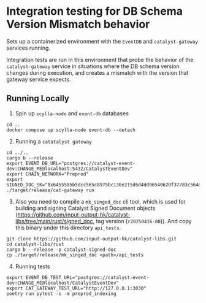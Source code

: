 # Integration testing for DB Schema Version Mismatch behavior

Sets up a containerized environment with the `EventDB` and `catalyst-gateway` services running.

Integration tests are run in this environment that probe the behavior of the `catalyst-gateway` service in situations
where the DB schema version changes during execution, and creates a mismatch with the version that gateway service expects.

## Running Locally

1. Spin up `scylla-node` and `event-db` databases

```shell
cd ..
docker compose up scylla-node event-db --detach
```

2. Running a `catatalyst gateway`

```shell
cd ../..
cargo b --release
export EVENT_DB_URL="postgres://catalyst-event-dev:CHANGE_ME@localhost:5432/CatalystEventDev"
export CHAIN_NETWORK="Preprod"
export SIGNED_DOC_SK="0x6455585b5dcc565c8975bc136e215d6d4dd96540620f37783c564da3cb3686dd"
./target/release/cat-gateway run
```

3. Also you need to compile a `mk_singed_doc` cli tool,
which is used for building and signing Catalyst Signed Document objects
(https://github.com/input-output-hk/catalyst-libs/tree/main/rust/signed_doc, tag version (`r20250416-00`)).
And copy this binary under this directory `api_tests`.

```shell
git clone https://github.com/input-output-hk/catalyst-libs.git
cd catalyst-libs/rust
cargo b --release -p catalyst-signed-doc
cp ./target/release/mk_singed_doc <path>/api_tests
```

4. Running tests

```shell
export EVENT_DB_TEST_URL="postgres://catalyst-event-dev:CHANGE_ME@localhost/CatalystEventDev"
export CAT_GATEWAY_TEST_URL="http://127.0.0.1:3030"
poetry run pytest -s -m preprod_indexing
```
